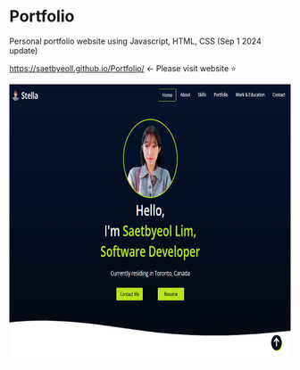 # Portfolio
Personal portfolio website using Javascript, HTML, CSS (Sep 1 2024 update)

https://saetbyeoll.github.io/Portfolio/    <- Please visit website ⭐

<img src="https://github.com/saetbyeolL/Portfolio/raw/master/portfolio.png" width="750" height="500">    
